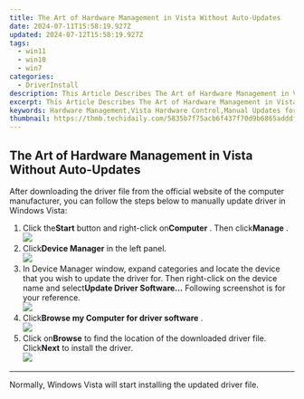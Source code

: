 ```yaml
---
title: The Art of Hardware Management in Vista Without Auto-Updates
date: 2024-07-11T15:58:19.927Z
updated: 2024-07-12T15:58:19.927Z
tags:
  - win11
  - win10
  - win7
categories:
  - DriverInstall
description: This Article Describes The Art of Hardware Management in Vista Without Auto-Updates
excerpt: This Article Describes The Art of Hardware Management in Vista Without Auto-Updates
keywords: Hardware Management,Vista Hardware Control,Manual Updates for Vista,Hardware Optimization Without Auto-Updates,Vista System Management,Avoiding Auto-Updates on Vista Systems,Hardware Upkeep in Vista
thumbnail: https://thmb.techidaily.com/5835b7f75acb6f437f70d9b6865adddf58cf9307d1c89bac2789b98350d1bacd.jpg
---
```


## The Art of Hardware Management in Vista Without Auto-Updates

 After downloading the driver file from the official website of the computer manufacturer, you can follow the steps below to manually update driver in Windows Vista:

1. Click the**Start** button and right-click on**Computer** . Then click**Manage** .  
![](https://images.drivereasy.com/wp-content/uploads/2015/06/12.png)
2. Click**Device Manager** in the left panel.  
![](https://images.drivereasy.com/wp-content/uploads/2015/06/21.png)
3. In Device Manager window, expand categories and locate the device that you wish to update the driver for. Then right-click on the device name and select**Update Driver Software…** Following screenshot is for your reference.  
![](https://images.drivereasy.com/wp-content/uploads/2015/06/31.png)
4. Click**Browse my Computer for driver software** .  
![](https://images.drivereasy.com/wp-content/uploads/2015/06/41.png)
5. Click on**Browse** to find the location of the downloaded driver file. Click**Next** to install the driver.  
![](https://images.drivereasy.com/wp-content/uploads/2015/06/71.png)

---

Normally, Windows Vista will start installing the updated driver file.


<ins class="adsbygoogle"
     style="display:block"
     data-ad-format="autorelaxed"
     data-ad-client="ca-pub-7571918770474297"
     data-ad-slot="1223367746"></ins>



<ins class="adsbygoogle"
     style="display:block"
     data-ad-client="ca-pub-7571918770474297"
     data-ad-slot="8358498916"
     data-ad-format="auto"
     data-full-width-responsive="true"></ins>




